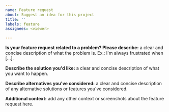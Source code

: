 ```yaml
---
name: Feature request
about: Suggest an idea for this project
title: ''
labels: feature
assignees: <viewer>

---
```


**Is your feature request related to a problem? Please describe:**
a clear and concise description of what the problem is. Ex.: I'm always frustrated when [...].

**Describe the solution you'd like:**
a clear and concise description of what you want to happen.

**Describe alternatives you've considered:**
a clear and concise description of any alternative solutions or features you've considered.

**Additional context:**
add any other context or screenshots about the feature request here.
